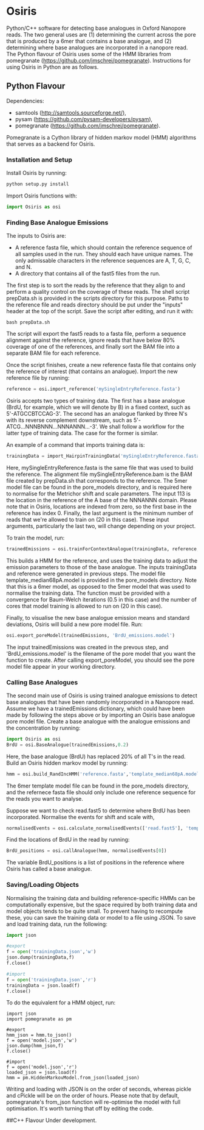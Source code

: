 # Osiris
Python/C++ software for detecting base analogues in Oxford Nanopore reads.  The two general uses are (1) determining the current across the pore that is produced by a 6mer that contains a base analogue, and (2) determining where base analogues are incorporated in a nanopore read.  The Python flavour of Osiris uses some of the HMM libraries from pomegranate (https://github.com/jmschrei/pomegranate).  Instructions for using Osiris in Python are as follows.

## Python Flavour
Dependencies:
- samtools (http://samtools.sourceforge.net/),
- pysam (https://github.com/pysam-developers/pysam),
- pomegranate (https://github.com/jmschrei/pomegranate).

Pomegranate is a Cython library of hidden markov model (HMM) algorithms that serves as a backend for Osiris.

### Installation and Setup
Install Osiris by running:
```python
python setup.py install
```      
Import Osiris functions with:
```python
import Osiris as osi
```

### Finding Base Analogue Emissions
The inputs to Osiris are:
- A reference fasta file, which should contain the reference sequence of all samples used in the run.  They should each have unique names.  The only admissable characters in the reference sequences are A, T, G, C, and N.
- A directory that contains all of the fast5 files from the run.

The first step is to sort the reads by the reference that they align to and perform a quality control on the coverage of these reads.  The shell script prepData.sh is provided in the scripts directory for this purpose.  Paths to the reference file and reads directory should be put under the "inputs" header at the top of the script.  Save the script after editing, and run it with:
```shell
bash prepData.sh
```
The script will export the fast5 reads to a fasta file, perform a sequence alignment against the reference, ignore reads that have below 80% coverage of one of the references, and finally sort the BAM file into a separate BAM file for each reference.

Once the script finishes, create a new reference fasta file that contains only the reference of interest (that contains an analogue).  Import the new reference file by running:

```python
reference = osi.import_reference('mySingleEntryReference.fasta')
```

Osiris accepts two types of training data.  The first has a base analogue (BrdU, for example, which we will denote by B) in a fixed context, such as 5'-ATGCCBTCCAG-3'.  The second has an analogue flanked by three N's with its reverse complement downstream, such as 5'-ATCG...NNNBNNN...NNNANNN...-3'.  We shall follow a workflow for the latter type of training data.  The case for the former is similar.

An example of a command that imports training data is:
```python
trainingData = import_HairpinTrainingData('mySingleEntryReference.fasta','mySingleEntryReference.bam','template_median68pA.5mers.model',113,20)
```
Here, mySingleEntryReference.fasta is the same file that was used to build the reference.  The alignment file mySingleEntryReference.bam is the BAM file created by prepData.sh that corresponds to the reference.  The 5mer model file can be found in the pore_models directory, and is required here to normalise for the Metrichor shift and scale parameters.  The input 113 is the location in the reference of the A base of the NNNANNN domain.  Please note that in Osiris, locations are indexed from zero, so the first base in the reference has index 0.  Finally, the last argument is the minimum number of reads that we're allowed to train on (20 in this case).  These input arguments, particularly the last two, will change depending on your project.

To train the model, run:
```python
trainedEmissions = osi.trainForContextAnalogue(trainingData, reference, 'template_median68pA.model', 0.5, 20)
```
This builds a HMM for the reference, and uses the training data to adjust the emission parameters to those of the base analogue.  The inputs trainingData and reference were generated in previous steps.  The model file template_median68pA.model is provided in the pore_models directory.  Note that this is a 6mer model, as opposed to the 5mer model that was used to normalise the training data.  The function must be provided with a convergence for Baum-Welch iterations (0.5 in this case) and the number of cores that model training is allowed to run on (20 in this case).

Finally, to visualise the new base analogue emission means and standard deviations, Osiris will build a new pore model file.  Run:
```python
osi.export_poreModel(trainedEmissions, 'BrdU_emissions.model')
```
The input trainedEmissions was created in the prevous step, and 'BrdU_emissions.model' is the filename of the pore model that you want the function to create.  After calling export_poreModel, you should see the pore model file appear in your working directory.

### Calling Base Analogues
The second main use of Osiris is using trained analogue emissions to detect base analogues that have been randomly incorporated in a Nanopore read.  Assume we have a trainedEmissions dictionary, which could have been made by following the steps above or by importing an Osiris base analogue pore model file.  Create a base analogue with the analogue emissions and the concentration by running:
```python
import Osiris as osi
BrdU = osi.BaseAnalogue(trainedEmissions,0.2)
```
Here, the base analogue (BrdU) has replaced 20% of all T's in the read.  Build an Osiris hidden markov model by running:
```python
hmm = osi.build_RandIncHMM('reference.fasta','template_median68pA.model',analogue=BrdU)
```
The 6mer template model file can be found in the pore_models directory, and the refernece fasta file should only include one reference sequence for the reads you want to analyse.

Suppose we want to check read.fast5 to determine where BrdU has been incorporated.  Normalise the events for shift and scale with,
```python
normalisedEvents = osi.calculate_normalisedEvents(['read.fast5'], 'template_median68pA.5mers.model')
```
Find the locations of BrdU in the read by running:
```python
BrdU_positions = osi.callAnalogue(hmm, normalisedEvents[0])
```
The variable BrdU_positions is a list of positions in the reference where Osiris has called a base analogue.

### Saving/Loading Objects
Normalising the training data and building reference-specific HMMs can be computationally expensive, but the space required by both training data and model objects tends to be quite small.  To prevent having to recompute these, you can save the training data or model to a file using JSON.  To save and load training data, run the following:
```python
import json

#export
f = open('trainingData.json','w')
json.dump(trainingData,f)
f.close()

#import
f = open('trainingData.json','r')
trainingData = json.load(f)
f.close()
```
To do the equivalent for a HMM object, run:
```
import json
import pomegranate as pm

#export
hmm_json = hmm.to_json()
f = open('model.json','w')
json.dump(hmm_json,f)
f.close()

#import
f = open('model.json','r')
loaded_json = json.load(f)
hmm = pm.HiddenMarkovModel.from_json(loaded_json)
```
Writing and loading with JSON is on the order of seconds, whereas pickle and cPickle will be on the order of hours.  Please note that by default, pomegranate's from_json function will re-optimise the model with full optimisation.  It's worth turning that off by editing the code.

##C++ Flavour
Under development.
